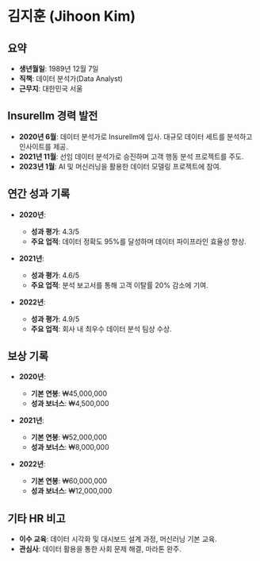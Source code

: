 
# 김지훈 (Jihoon Kim)  

## 요약  
- **생년월일**: 1989년 12월 7일  
- **직책**: 데이터 분석가(Data Analyst)  
- **근무지**: 대한민국 서울  

## Insurellm 경력 발전  
- **2020년 6월**: 데이터 분석가로 Insurellm에 입사. 대규모 데이터 세트를 분석하고 인사이트를 제공.  
- **2021년 11월**: 선임 데이터 분석가로 승진하며 고객 행동 분석 프로젝트를 주도.  
- **2023년 1월**: AI 및 머신러닝을 활용한 데이터 모델링 프로젝트에 참여.  

## 연간 성과 기록  
- **2020년**:  
  - **성과 평가**: 4.3/5  
  - **주요 업적**: 데이터 정확도 95%를 달성하며 데이터 파이프라인 효율성 향상.  

- **2021년**:  
  - **성과 평가**: 4.6/5  
  - **주요 업적**: 분석 보고서를 통해 고객 이탈률 20% 감소에 기여.  

- **2022년**:  
  - **성과 평가**: 4.9/5  
  - **주요 업적**: 회사 내 최우수 데이터 분석 팀상 수상.  

## 보상 기록  
- **2020년**:  
  - **기본 연봉**: ₩45,000,000  
  - **성과 보너스**: ₩4,500,000  

- **2021년**:  
  - **기본 연봉**: ₩52,000,000  
  - **성과 보너스**: ₩8,000,000  

- **2022년**:  
  - **기본 연봉**: ₩60,000,000  
  - **성과 보너스**: ₩12,000,000  

## 기타 HR 비고  
- **이수 교육**: 데이터 시각화 및 대시보드 설계 과정, 머신러닝 기본 교육.  
- **관심사**: 데이터 활용을 통한 사회 문제 해결, 마라톤 완주.  
